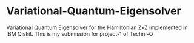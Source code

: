 # Variational-Quantum-Eigensolver
Variational Quantum Eigensolver for the Hamiltonian ZxZ implemented in IBM Qiskit. This is my submission for project-1 of Techni-Q
